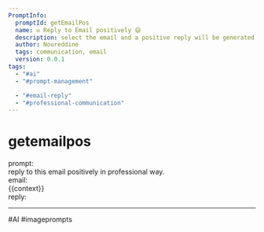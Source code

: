 ```yaml
---
PromptInfo:
  promptId: getEmailPos
  name: ✉️ Reply to Email positively 😄
  description: select the email and a positive reply will be generated
  author: Noureddine
  tags: communication, email
  version: 0.0.1
tags:
  - "#ai"
  - "#prompt-management"

  - "#email-reply"
  - "#professional-communication"
---
```


# getemailpos

prompt:  
reply to this email positively in professional way.  
email:  
{{context}}  
reply:

---

#AI #imageprompts
